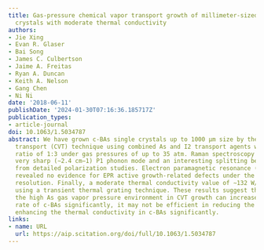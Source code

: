 ```yaml
---
title: Gas-pressure chemical vapor transport growth of millimeter-sized c-BAs single
  crystals with moderate thermal conductivity
authors:
- Jie Xing
- Evan R. Glaser
- Bai Song
- James C. Culbertson
- Jaime A. Freitas
- Ryan A. Duncan
- Keith A. Nelson
- Gang Chen
- Ni Ni
date: '2018-06-11'
publishDate: '2024-01-30T07:16:36.185717Z'
publication_types:
- article-journal
doi: 10.1063/1.5034787
abstract: We have grown c-BAs single crystals up to 1000 μm size by the chemical vapor
  transport (CVT) technique using combined As and I2 transport agents with the As:I
  ratio of 1:3 under gas pressures of up to 35 atm. Raman spectroscopy revealed a
  very sharp (∼2.4 cm−1) P1 phonon mode and an interesting splitting behavior of P1
  from detailed polarization studies. Electron paramagnetic resonance (EPR) experiments
  revealed no evidence for EPR active growth-related defects under the experimental
  resolution. Finally, a moderate thermal conductivity value of ∼132 W/m-K was obtained
  using a transient thermal grating technique. These results suggest that although
  the high As gas vapor pressure environment in CVT growth can increase the transport
  rate of c-BAs significantly, it may not be efficient in reducing the defects and
  enhancing the thermal conductivity in c-BAs significantly.
links:
- name: URL
  url: https://aip.scitation.org/doi/full/10.1063/1.5034787
---
```

